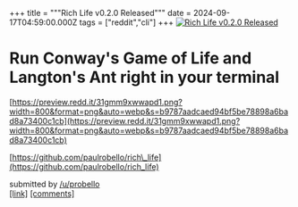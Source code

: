 +++
title = """Rich Life v0.2.0 Released"""
date = 2024-09-17T04:59:00.000Z
tags = ["reddit","cli"]
+++
[![Rich Life v0.2.0 Released](https://external-preview.redd.it/tLSOl7eMbHIRvNJ44yxUv1ycoX9mgTii4nYEtl9rOUo.jpg?width=640&crop=smart&auto=webp&s=f9774ee5088d982585c652fc833e8fb0373f4615 "Rich Life v0.2.0 Released")](https://www.reddit.com/r/commandline/comments/1fiqget/rich_life_v020_released/)

Run Conway's Game of Life and Langton's Ant right in your terminal
==================================================================

[https://preview.redd.it/31gmm9xwwapd1.png?width=800&format=png&auto=webp&s=b9787aadcaed94bf5be78898a6bad8a73400c1cb](https://preview.redd.it/31gmm9xwwapd1.png?width=800&format=png&auto=webp&s=b9787aadcaed94bf5be78898a6bad8a73400c1cb)

[https://github.com/paulrobello/rich\_life](https://github.com/paulrobello/rich_life)

submitted by [/u/probello](https://www.reddit.com/user/probello)  
[\[link\]](https://www.reddit.com/r/commandline/comments/1fiqget/rich_life_v020_released/) [\[comments\]](https://www.reddit.com/r/commandline/comments/1fiqget/rich_life_v020_released/)

